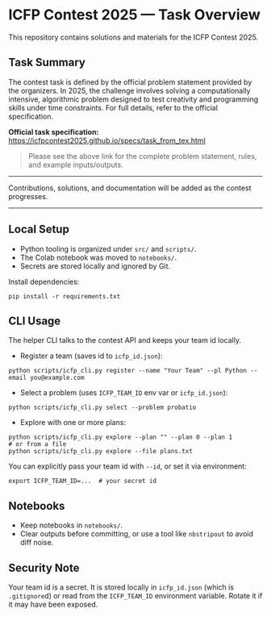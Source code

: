 # ICFP Contest 2025 — Task Overview

This repository contains solutions and materials for the ICFP Contest 2025.

## Task Summary

The contest task is defined by the official problem statement provided by the organizers. In 2025, the challenge involves solving a computationally intensive, algorithmic problem designed to test creativity and programming skills under time constraints. For full details, refer to the official specification.

**Official task specification:**  
https://icfpcontest2025.github.io/specs/task_from_tex.html

> Please see the above link for the complete problem statement, rules, and example inputs/outputs.

---

Contributions, solutions, and documentation will be added as the contest progresses.

---

## Local Setup

- Python tooling is organized under `src/` and `scripts/`.
- The Colab notebook was moved to `notebooks/`.
- Secrets are stored locally and ignored by Git.

Install dependencies:

```
pip install -r requirements.txt
```

## CLI Usage

The helper CLI talks to the contest API and keeps your team id locally.

- Register a team (saves id to `icfp_id.json`):

```
python scripts/icfp_cli.py register --name "Your Team" --pl Python --email you@example.com
```

- Select a problem (uses `ICFP_TEAM_ID` env var or `icfp_id.json`):

```
python scripts/icfp_cli.py select --problem probatio
```

- Explore with one or more plans:

```
python scripts/icfp_cli.py explore --plan "" --plan 0 --plan 1
# or from a file
python scripts/icfp_cli.py explore --file plans.txt
```

You can explicitly pass your team id with `--id`, or set it via environment:

```
export ICFP_TEAM_ID=...  # your secret id
```

## Notebooks

- Keep notebooks in `notebooks/`.
- Clear outputs before committing, or use a tool like `nbstripout` to avoid diff noise.

## Security Note

Your team id is a secret. It is stored locally in `icfp_id.json` (which is `.gitignore`d) or read from the `ICFP_TEAM_ID` environment variable. Rotate it if it may have been exposed.

